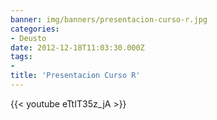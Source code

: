 ```yaml
---
banner: img/banners/presentacion-curso-r.jpg
categories:
- Deusto
date: 2012-12-18T11:03:30.000Z
tags:
- 
title: 'Presentacion Curso R'
---
```


 

{{< youtube eTtIT35z_jA >}}
